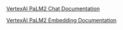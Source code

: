 [VertexAI PaLM2 Chat Documentation](https://docs.spring.io/spring-ai/reference/api/chat/vertexai-chat.html)

[VertexAI PaLM2 Embedding Documentation](https://docs.spring.io/spring-ai/reference/api/embeddings/vertexai-embeddings.html)

